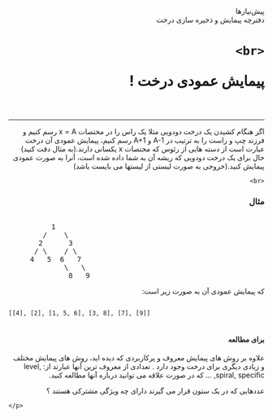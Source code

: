 <html>
<div dir="rtl">
پیش‌نیازها <br>
دفترچه پیمایش و ذخیره سازی درخت
</div>
<div dir="rtl">
<h1>


    <br>
پیمایش عمودی درخت !
</h1>
    <br>
    <hr></hr>
    <p dir="rtl">
اگر هنگام کشیدن یک درخت دودویی مثلا یک راس را در مختصات x = A رسم کنیم و فرزند چپ و راست را به ترتیب در A-1 و A+1 رسم کنیم، پیمایش عمودی آن درخت عبارت است از دسته‌ هایی از رئوس که مختصات x یکسانی دارند.(به مثال دقت کنید)
<br>
حال برای یک درخت دودویی که ریشه آن به شما داده شده است، آنرا به صورت عمودی پیمایش کنید.(خروجی به صورت لیستی از لیستها می بایست باشد)

    <br>

</p>
</div>
<h3 dir="rtl">مثال </h3>
<pre> 
          1
        /    \
       2      3
      / \    / \
     4   5  6   7
             \   \
              8   9</pre>
<p dir="rtl">
  که پیمایش عمودی آن به صورت زیر است:
</p>
<pre>
<code>
[[4], [2], [1, 5, 6], [3, 8], [7], [9]]
</code>
</pre>
<h4 dir="rtl">برای مطالعه</h4>
<p dir="rtl">
  علاوه بر روش های پیمایش معروف و پرکاربردی که دیده اید، روش های پیمایش مختلف و زیادی دیگری برای درخت وجود دارد . تعدادی از معروف ترین آنها عبارتد از: level, spiral, specific, ... که در صورت علاقه می توانید درباره آنها مطالعه کنید.
</p>
<div class="hint">
    <p dir="rtl">
عددهایی که در یک ستون قرار می گیرند دارای چه ویژگی مشترکی هستند ؟

    </p>
</div>

</html>
